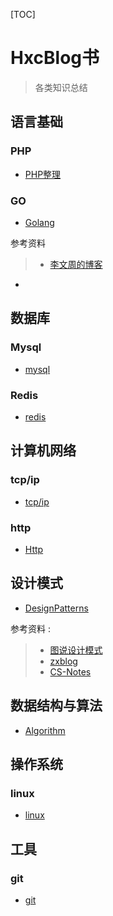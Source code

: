 [TOC]

# HxcBlog书

>各类知识总结

## 语言基础

### PHP

- [PHP整理](Language/Php/php.md)

### GO

- [Golang](Language/Golang/golang.md)

参考资料
>- [李文周的博客 ](https://www.liwenzhou.com/posts/Go/13_reflect/)

 - 
## 数据库

### Mysql

- [mysql](Database/Mysql/mysql.md)

### Redis

- [redis](Database/Redis/redis.md)

## 计算机网络

### tcp/ip

- [tcp/ip](Network/TcpIp/tcpIp.md)

### http

- [Http](Newwork/Http/http.md)

## 设计模式

- [DesignPatterns](DesignPatterns/designPatters.md)

参考资料 :

>- [图说设计模式](https://design-patterns.readthedocs.io/zh_CN/latest/)   
>- [zxblog](https://github.com/huangxinchun/ZXBlog/tree/master/Other/DesignPatterns)
>- [CS-Notes](https://github.com/CyC2018/CS-Notes/blob/master/notes/%E8%AE%BE%E8%AE%A1%E6%A8%A1%E5%BC%8F%20-%20%E7%9B%AE%E5%BD%95.md)


## 数据结构与算法

- [Algorithm](Algorithm/algorithm.md)

## 操作系统

### linux

- [linux](OperatingSystem/Linux/linux.md)

## 工具

### git

- [git](Tools/Git/git.md)
